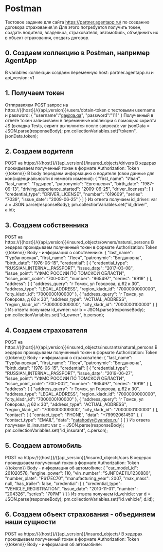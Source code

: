 # Postman
Тестовое задание для сайта https://partner.agentapp.ru/ по созданию договора страхования.\n
Для этого потребуется получить токен, создать водителя, владельца, страхователя, автомобиль, объединить их в объект страхования, создать договор.

## 0. Создаем коллекцию в Postman, например AgentApp
В variables коллекции создаем переменную host: partner.agentapp.ru и api_version: v1

## 1. Получаем токен
Отпправляем POST запрос на https://{{host}}/{{api_version}}/users/obtain-token
с тестовыми username и password:
{
    "username":"qa@qa.qa",
    "password":"111"
}
Полученный в ответе токен записываем в переменные коллекции с помощью скрипта JS (вкладка Tests, скрипт выполнится после запроса):
var jsonData = JSON.parse(responseBody);
pm.collectionVariables.set("tokenn", jsonData.token);

## 2. Создаем водителя
POST на https://{{host}}/{{api_version}}/insured_objects/drivers
В хедерах прокидываем полученный токен в формате Authorization: Token {{tokenn}}
В body передаем информацию о водителе (свои данные для конфиденциальности я немного изменил):
{
  "first_name": "Иван",
  "last_name": "Гудырев",
  "patronymic": "Евгеньевич",
  "birth_date": "1987-09-13",
  "driving_experience_started": "2009-06-25",
  "driver_licenses": [
    {
      "credential_type": "DRIVER_LICENSE",
      "number": "619609",
      "series": "7039",
      "issue_date": "2009-06-25"
    }
  ]
}
Из ответа получаем id_driver:
var a = JSON.parse(responseBody);
pm.collectionVariables.set("id_driver", a.id);

## 3. Создаем собственника
POST на https://{{host}}/{{api_version}}/insured_objects/owners/natural_persons
В хедерах прокидываем полученный токен в формате Authorization: Token {{tokenn}}
Body - информация о собственнике:
{
  "last_name": "Гурбановская",
  "first_name": "Леся",
  "patronymic": "Богдановна",
  "birth_date": "1976-06-15",
  "credential": [
    {
      "credential_type": "RUSSIAN_INTERNAL_PASSPORT",
      "issue_date": "2017-03-08",
      "issue_point": "УФМС РОССИИ ПО ТОМСКОЙ ОБЛАСТИ",
      "issue_point_code": "700-002",
      "number": "865497",
      "series": "6919"
    }
  ],
  "address": [
    {
      "address_query": "г Томск, ул Говорова, д 62 к 30",
      "address_type": "LEGAL_ADDRESS",
      "region_kladr_id": "7000000000000",
      "city_kladr_id": "7000000100000"
    },
    {
      "address_query": "г Томск, ул Говорова, д 62 к 30",
      "address_type": "ACTUAL_ADDRESS",
      "region_kladr_id": "7000000000000",
      "city_kladr_id": "7000000100000"
    }
  ]
}
Из ответа получаем id_owner:
var b = JSON.parse(responseBody);
pm.collectionVariables.set("id_owner", b.person);

## 4. Создаем страхователя
POST на https://{{host}}/{{api_version}}/insured_objects/insurants/natural_persons
В хедерах прокидываем полученный токен в формате Authorization: Token {{tokenn}}
Body - информация о страхователе:
{
  "last_name": "Гурбановская",
  "first_name": "Леся",
  "patronymic": "Богдановна",
  "birth_date": "1976-06-15",
  "credential": [
    {
      "credential_type": "RUSSIAN_INTERNAL_PASSPORT",
      "issue_date": "2019-06-27",
      "issue_point": "УФМС РОССИИ ПО ТОМСКОЙ ОБЛАСТИ",
      "issue_point_code": "700-002",
      "number": "865497",
      "series": "6919"
    }
  ],
  "address": [
    {
      "address_query": "г Томск, ул Говорова, д 62 к 30",
      "address_type": "LEGAL_ADDRESS",
      "region_kladr_id": "7000000000000",
      "city_kladr_id": "7000000100000"
    },
    {
      "address_query": "г Томск, ул Говорова, д 62 к 30",
      "address_type": "ACTUAL_ADDRESS",
      "region_kladr_id": "7000000000000",
      "city_kladr_id": "7000000100000"
    }
  ],
   "contact": [
        {
            "contact_type": "PHONE",
            "data": "+79992061450"
        },
        {
            "contact_type": "EMAIL",
            "data": "natahodyr@yandex.ru"
        }
   ]
}
Из ответа получаем id_insurant:
var c = JSON.parse(responseBody);
pm.collectionVariables.set("id_insurant", c.person);

## 5. Создаем автомобиль
POST на https://{{host}}/{{api_version}}/insured_objects/cars
В хедерах прокидываем полученный токен в формате Authorization: Token {{tokenn}}
Body - информация об автомобиле:
{
  "car_model_id": 261020578,
  "engine_power": 110,
  "vin_number": "SJNFCAE11U1230880",
  "number_plate": "P617EC70",
  "manufacturing_year": 2007,
  "max_mass": null,
  "has_trailer": false,
  "credential": [
    {
      "credential_type": "VEHICLE_REGISTRATION",
      "issue_date": "2010-11-01",
      "number": "204326",
      "series": "70PM"
    }
  ]
}
Из ответа получаем id_vehicle:
var d = JSON.parse(responseBody);
pm.collectionVariables.set("id_vehicle", d.id);

## 6. Создаем объект страхования - объединяем наши сущности
POST на https://{{host}}/{{api_version}}/insured_objects/
В хедерах прокидываем полученный токен в формате Authorization: Token {{tokenn}}
Body - информация об автомобиле:




